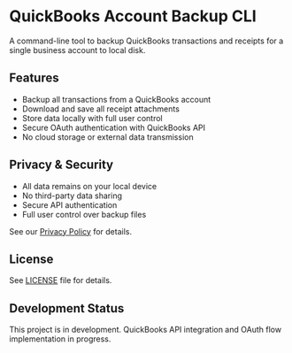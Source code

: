 # QuickBooks Account Backup CLI

A command-line tool to backup QuickBooks transactions and receipts for a single business account to local disk.

## Features

- Backup all transactions from a QuickBooks account
- Download and save all receipt attachments
- Store data locally with full user control
- Secure OAuth authentication with QuickBooks API
- No cloud storage or external data transmission

## Privacy & Security

- All data remains on your local device
- No third-party data sharing
- Secure API authentication
- Full user control over backup files

See our [Privacy Policy](https://github.com/dresdencraft/quickbook-account-backup-cli/blob/main/PRIVACY_POLICY.md) for details.

## License

See [LICENSE](https://github.com/dresdencraft/quickbook-account-backup-cli/blob/main/LICENSE) file for details.

## Development Status

This project is in development. QuickBooks API integration and OAuth flow implementation in progress.
